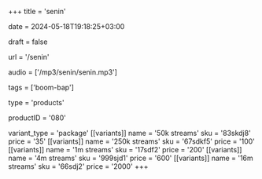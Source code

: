 +++
title = 'senin'

date = 2024-05-18T19:18:25+03:00

draft = false

url = '/senin'

audio = ['/mp3/senin/senin.mp3']

tags = ['boom-bap']

type = 'products'

productID = '080'

variant_type = 'package'
[[variants]]
name = '50k streams'
sku = '83skdj8'
price = '35'
[[variants]]
name = '250k streams'
sku = '67sdkf5'
price = '100'
[[variants]]
name = '1m streams'
sku = '17sdf2'
price = '200'
[[variants]]
name = '4m streams'
sku = '999sjd1'
price = '600'
[[variants]]
name = '16m streams'
sku = '66sdj2'
price = '2000'
+++
